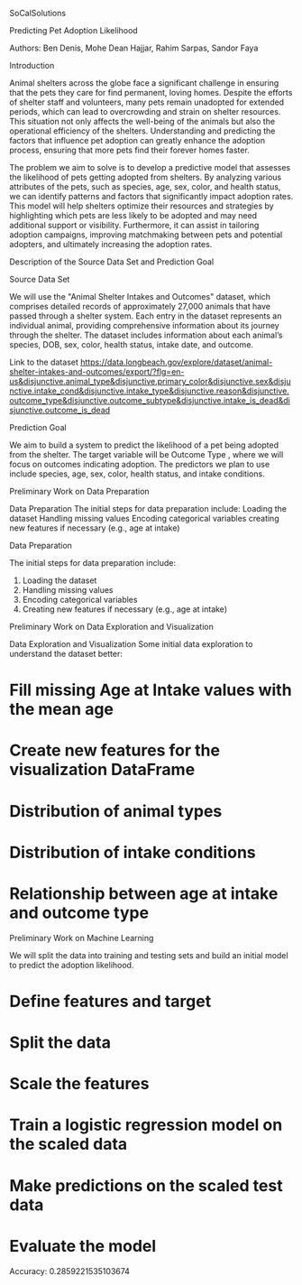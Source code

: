 SoCalSolutions

Predicting Pet Adoption Likelihood

Authors: Ben Denis, Mohe Dean Hajjar, Rahim Sarpas, Sandor Faya

Introduction

Animal shelters across the globe face a significant challenge in ensuring that the pets they care for find permanent, loving homes. Despite the efforts of shelter staff and volunteers, many pets remain unadopted for extended periods, which can lead to overcrowding and strain on shelter resources. This situation not only affects the well-being of the animals but also the operational efficiency of the shelters. Understanding and predicting the factors that influence pet adoption can greatly enhance the adoption process, ensuring that more pets find their forever homes faster.

The problem we aim to solve is to develop a predictive model that assesses the likelihood of pets getting adopted from shelters. By analyzing various attributes of the pets, such as species, age, sex, color, and health status, we can identify patterns and factors that significantly impact adoption rates. This model will help shelters optimize their resources and strategies by highlighting which pets are less likely to be adopted and may need additional support or visibility. Furthermore, it can assist in tailoring adoption campaigns, improving matchmaking between pets and potential adopters, and ultimately increasing the adoption rates.

Description of the Source Data Set and Prediction Goal

Source Data Set

We will use the "Animal Shelter Intakes and Outcomes" dataset, which comprises detailed records of approximately 27,000 animals that have passed through a shelter system. Each entry in the dataset represents an individual animal, providing comprehensive information about its journey through the shelter. The dataset includes information about each animalʼs species, DOB, sex, color, health status, intake date, and outcome.

Link to the dataset
https://data.longbeach.gov/explore/dataset/animal-shelter-intakes-and-outcomes/export/?flg=en-us&disjunctive.animal_type&disjunctive.primary_color&disjunctive.sex&disjunctive.intake_cond&disjunctive.intake_type&disjunctive.reason&disjunctive.outcome_type&disjunctive.outcome_subtype&disjunctive.intake_is_dead&disjunctive.outcome_is_dead

Prediction Goal

We aim to build a system to predict the likelihood of a pet being adopted from the shelter. The target variable will be Outcome Type , where we will focus on outcomes indicating adoption. The predictors we plan to use include species, age, sex, color, health status, and intake conditions.

Preliminary Work on Data Preparation

Data Preparation The initial steps for data preparation include: 
Loading the dataset Handling missing values Encoding categorical variables creating new features if necessary (e.g., age at intake)

Data Preparation

The initial steps for data preparation include:

1. Loading the dataset
2. Handling missing values
3. Encoding categorical variables
4. Creating new features if necessary (e.g., age at intake)
   
Preliminary Work on Data Exploration and Visualization

Data Exploration and Visualization
Some initial data exploration to understand the dataset better:

# Fill missing Age at Intake values with the mean age

# Create new features for the visualization DataFrame

# Distribution of animal types

# Distribution of intake conditions

# Relationship between age at intake and outcome type

Preliminary Work on Machine Learning

We will split the data into training and testing sets and build an initial model to predict
the adoption likelihood.

# Define features and target

# Split the data

# Scale the features

# Train a logistic regression model on the scaled data

# Make predictions on the scaled test data

# Evaluate the model

Accuracy: 0.2859221535103674
